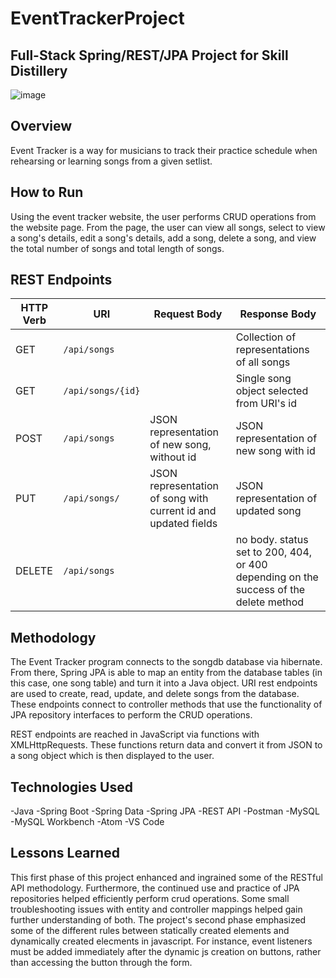 # EventTrackerProject

## Full-Stack Spring/REST/JPA Project for Skill Distillery
![image](https://user-images.githubusercontent.com/83372104/129575746-c5cb8811-1da9-46f7-9ce7-5b95cca87c4d.png)

## Overview
Event Tracker is a way for musicians to track their practice schedule when rehearsing or learning songs from a given setlist.

## How to Run
Using the event tracker website, the user performs CRUD operations from the website page. From the page, the user can view all songs, select to view a song's details, edit a song's details, add a song, delete a song, and view the total number of songs and total length of songs.


## REST Endpoints

| HTTP Verb | URI                  | Request Body | Response Body |
|-----------|----------------------|--------------|---------------|
| GET       | `/api/songs`      |              | Collection of representations of all songs |
| GET       | `/api/songs/{id}`      |              | Single song object selected from URI's id |
| POST       | `/api/songs`      | JSON representation of new song, without id             | JSON representation of new song with id |
| PUT       | `/api/songs/`      | JSON representation of song with current id and updated fields             | JSON representation of updated song |
| DELETE       | `/api/songs`      |              | no body. status set to 200, 404, or 400 depending on the success of the delete method |


## Methodology
The Event Tracker program connects to the songdb database via hibernate. From there, Spring JPA is able to map an entity from the database tables (in this case, one song table) and turn it into a Java object. URI rest endpoints are used to create, read, update, and delete songs from the database. These endpoints connect to controller methods that use the functionality of JPA repository interfaces to perform the CRUD operations.

REST endpoints are reached in JavaScript via functions with XMLHttpRequests. These functions return data and convert it from JSON to a song object which is then displayed to the user.

## Technologies Used
-Java
-Spring Boot
-Spring Data
-Spring JPA
-REST API
-Postman
-MySQL
-MySQL Workbench
-Atom
-VS Code

## Lessons Learned
This first phase of this project enhanced and ingrained some of the RESTful API methodology. Furthermore, the continued use and practice of JPA repositories helped efficiently perform crud operations. Some small troubleshooting issues with entity and controller mappings helped gain further understanding of both. The project's second phase emphasized some of the different rules between statically created elements and dynamically created elecments in javascript. For instance, event listeners must be added immediately after the dynamic js creation on buttons, rather than accessing the button through the form. 
